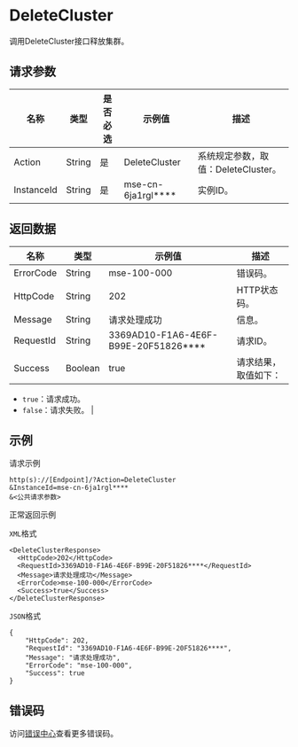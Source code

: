 # DeleteCluster

调用DeleteCluster接口释放集群。

## 请求参数

|名称|类型|是否必选|示例值|描述|
|--|--|----|---|--|
|Action|String|是|DeleteCluster|系统规定参数，取值：DeleteCluster。 |
|InstanceId|String|是|mse-cn-6ja1rgl\*\*\*\*|实例ID。 |

## 返回数据

|名称|类型|示例值|描述|
|--|--|---|--|
|ErrorCode|String|mse-100-000|错误码。 |
|HttpCode|String|202|HTTP状态码。 |
|Message|String|请求处理成功|信息。 |
|RequestId|String|3369AD10-F1A6-4E6F-B99E-20F51826\*\*\*\*|请求ID。 |
|Success|Boolean|true|请求结果，取值如下：

 -   `true`：请求成功。
-   `false`：请求失败。 |

## 示例

请求示例

```
http(s)://[Endpoint]/?Action=DeleteCluster
&InstanceId=mse-cn-6ja1rgl****
&<公共请求参数>
```

正常返回示例

`XML`格式

```
<DeleteClusterResponse>
  <HttpCode>202</HttpCode>
  <RequestId>3369AD10-F1A6-4E6F-B99E-20F51826****</RequestId>
  <Message>请求处理成功</Message>
  <ErrorCode>mse-100-000</ErrorCode>
  <Success>true</Success>
</DeleteClusterResponse>
```

`JSON`格式

```
{
    "HttpCode": 202,
    "RequestId": "3369AD10-F1A6-4E6F-B99E-20F51826****",
    "Message": "请求处理成功",
    "ErrorCode": "mse-100-000",
    "Success": true
}
```

## 错误码

访问[错误中心](https://error-center.aliyun.com/status/product/mse)查看更多错误码。

